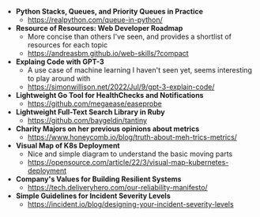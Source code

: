 - **Python Stacks, Queues, and Priority Queues in Practice**
  - https://realpython.com/queue-in-python/ 
- **Resource of Resources: Web Developer Roadmap**
  - More concise than others I've seen, and provides a shortlist of resources for each topic 
  - https://andreasbm.github.io/web-skills/?compact 
- **Explaing Code with GPT-3**
  - A use case of machine learning I haven't seen yet, seems interesting to play around with
  - https://simonwillison.net/2022/Jul/9/gpt-3-explain-code/
- **Lightweight Go Tool for HealthChecks and Notifications**
  - https://github.com/megaease/easeprobe
- **Lightweight Full-Text Search Library in Ruby**
  - https://github.com/baygeldin/tantiny
- **Charity Majors on her previous opinions about metrics**
  - https://www.honeycomb.io/blog/truth-about-meh-trics-metrics/
- **Visual Map of K8s Deployment**
  - Nice and simple diagram to understand the basic moving parts
  - https://opensource.com/article/22/3/visual-map-kubernetes-deployment
- **Company's Values for Building Resilient Systems**
  - https://tech.deliveryhero.com/our-reliability-manifesto/
- **Simple Guidelines for Incident Severity Levels**
  - https://incident.io/blog/designing-your-incident-severity-levels